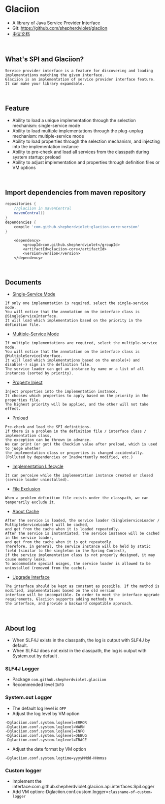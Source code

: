 # Glaciion

* A library of Java Service Provider Interface
* Git: https://github.com/shepherdviolet/glaciion
* [中文文档](https://github.com/shepherdviolet/glaciion/blob/master/docs/index-cn.md)

<br>

## What's SPI and Glaciion?

```text
Service provider interface is a feature for discovering and loading implementations matching the given interface. 
Glaciion is an implementation of service provider interface feature. It can make your library expandable. 
```

<br>

## Feature

* Ability to load a unique implementation through the selection mechanism: single-service mode
* Ability to load multiple implementations through the plug-unplug mechanism: multiple-service mode
* Ability to load properties through the selection mechanism, and injecting into the implementation instance
* Ability to pre-check and load all services from the classpath during system startup: preload
* Ability to adjust implementation and properties through definition files or VM options

<br>

## Import dependencies from maven repository

```gradle
repositories {
    //glaciion in mavenCentral
    mavenCentral()
}
dependencies {
    compile 'com.github.shepherdviolet:glaciion-core:version'
}
```

```maven
    <dependency>    
        <groupId>com.github.shepherdviolet</groupId>
        <artifactId>glaciion-core</artifactId>
        <version>version</version> 
    </dependency>
```

<br>

## Documents

* [Single-Service Mode](https://github.com/shepherdviolet/glaciion/blob/master/docs/single-service-mode.md)

```text
If only one implementation is required, select the single-service mode.
You will notice that the annotation on the interface class is @SingleServiceInterface.
It will load which implementation based on the priority in the definition file.
```

* [Multiple-Service Mode](https://github.com/shepherdviolet/glaciion/blob/master/docs/multiple-service-mode.md)

```text
If multiple implementations are required, select the multiple-service mode.
You will notice that the annotation on the interface class is @MultipleServiceInterface.
It will load which implementations based on the enable(+) and disable(-) sign in the definition file.
The service loader can get an instance by name or a list of all instances (sorted by priority).
```

* [Property Inject](https://github.com/shepherdviolet/glaciion/blob/master/docs/property-injection.md)

```text
Inject properties into the implementation instance.
It chooses which properties to apply based on the priority in the properties file. 
The highest priority will be applied, and the other will not take effect.
```

* [Preload](https://github.com/shepherdviolet/glaciion/blob/master/docs/preload.md)

```text
Pre-check and load the SPI definitions. 
If there is a problem in the definition file / interface class / implementation class, 
the exception can be thrown in advance.
We can print (or get) the CheckSum value after preload, which is used to judge whether 
the implementation class or properties is changed accidentally. 
(Polluted by dependencies or Inadvertently modified, etc.)
```

* [Implementation Lifecycle](https://github.com/shepherdviolet/glaciion/blob/master/docs/implementation-lifecycle.md)

```text
It can perceive while the implementation instance created or closed (service loader uninstalled). 
```

* [File Exclusion](https://github.com/shepherdviolet/glaciion/blob/master/docs/file-exclusion.md)

```text
When a problem definition file exists under the classpath, we can temporarily exclude it. 
```

* [About Cache](https://github.com/shepherdviolet/glaciion/blob/master/docs/about-cache.md)

```text
After the service is loaded, the service loader (SingleServiceLoader / MultipleServiceLoader) will be cached, 
and get from the cache when it is loaded repeatedly.
After the service is instantiated, the service instance will be cached in the service loader, 
and get from the cache when it is got repeatedly.
Therefore, in general, the service instance will be held by static field (similar to the singleton in the Spring Context), 
if the service implementation class is not properly designed, it may cause memory leaks.
To accommodate special usages, the service loader is allowed to be uninstalled (removed from the cache).
```

* [Upgrade Interface](https://github.com/shepherdviolet/glaciion/blob/master/docs/upgrade-interface.md)

```text
The interface should be kept as constant as possible. If the method is modified, implementations based on the old version 
interface will be incompatible. In order to meet the interface upgrade requirements, Glaciion supports adding methods to 
the interface, and provide a backward compatible approach.
```

<br>

## About log

* When SLF4J exists in the classpath, the log is output with SLF4J by default.
* When SLF4J does not exist in the classpath, the log is output with System.out by default .

### SLF4J Logger

* Package `com.github.shepherdviolet.glaciion`
* Recommended level `INFO`

### System.out Logger

* The default log level is `OFF`
* Adjust the log level by VM option

```text
-Dglaciion.conf.system.loglevel=ERROR
-Dglaciion.conf.system.loglevel=WARN
-Dglaciion.conf.system.loglevel=INFO
-Dglaciion.conf.system.loglevel=DEBUG
-Dglaciion.conf.system.loglevel=TRACE
```

* Adjust the date format by VM option

```text
-Dglaciion.conf.system.logtime=yyyyMMdd-HHmmss
```

### Custom logger

* Implement the interface:com.github.shepherdviolet.glaciion.api.interfaces.SpiLogger
* Add VM option:-Dglaciion.conf.custom.logger=`classname-of-custom-logger`
